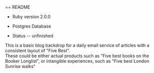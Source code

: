 == README


* Ruby version 2.0.0

* Postgres Database

* Status -- unfinished

This is a basic blog backdrop for a daily email service of articles with a consistent layout of "Five Best".  
These could be either actual products such as "Five best books on the Booker Longlist", or intangible experiences, such as "Five best London Sunrise walks"


